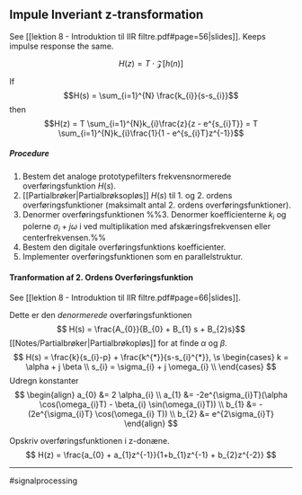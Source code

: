 ## Impule Inveriant z-transformation
See [[lektion 8 - Introduktion til IIR filtre.pdf#page=56|slides]]. Keeps impulse response the same.

$$H(z) = T \cdot \mathcal{Z}[h(n)]$$

If
$$H(s) = \sum_{i=1}^{N} \frac{k_{i}}{s-s_{i}}$$
then
$$H(z) = T \sum_{i=1}^{N}k_{i}\frac{z}{z - e^{s_{i}T}} = T \sum_{i=1}^{N}k_{i}\frac{1}{1 - e^{s_{i}T}z^{-1}}$$
##### Procedure
1. Bestem det analoge prototypefilters frekvensnormerede overføringsfunktion $H(s)$.
2. [[Partialbrøker|Partialbrøksopløs]] $H(s)$ til 1. og 2. ordens overføringsfunktioner (maksimalt antal 2. ordens overføringsfunktioner).
3. Denormer overføringsfunktionen
%%3. Denormer koefficienterne $k_i$ og polerne $\sigma_{i} + j\omega$ i ved multiplikation med afskæringsfrekvensen eller centerfrekvensen.%%
4. Bestem den digitale overføringsfunktions koefficienter.
5. Implementer overføringsfunktionen som en parallelstruktur.

#### Tranformation af 2. Ordens Overføringsfunktion
See [[lektion 8 - Introduktion til IIR filtre.pdf#page=66|slides]].

Dette er den *denormerede* overføringsfunktionen
$$ H(s) = \frac{A_{0}}{B_{0} + B_{1} s + B_{2}s}$$
[[Notes/Partialbrøker|Partialbrøkopløs]] for at finde $\alpha$ og $\beta$.
$$
H(s) = \frac{k}{s_{i}-p} + \frac{k^{*}}{s-s_{i}^{*}}, \s
\begin{cases}
k = \alpha + j \beta \\
s_{i} = \sigma_{i} + j \omega_{i} \\
\end{cases}
$$
Udregn konstanter
$$
\begin{align}
a_{0} &= 2 \alpha_{i} \\
a_{1} &= -2e^{\sigma_{i}T}(\alpha \cos(\omega_{i}T) - \beta_{i} \sin(\omega_{i}T)) \\
b_{1} &= -(2e^{\sigma_{i}T} \cos(\omega_{i} T)) \\
b_{2} &= e^{2\sigma_{i}T}
\end{align}
$$

Opskriv overføringsfunktionen i z-donæne.
$$ H(z) = \frac{a_{0} + a_{1}z^{-1}}{1+b_{1}z^{-1} + b_{2}z^{-2}} $$

---
#signalprocessing 